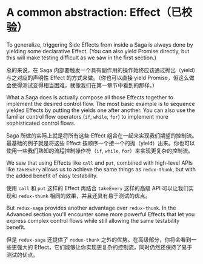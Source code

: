 # A common abstraction: Effect（已校验）

To generalize, triggering Side Effects from inside a Saga is always done by yielding some declarative Effect. (You can also yield Promise directly, but this will make testing difficult as we saw in the first section.)

总的来说，在 Saga 内部要触发一个具有副作用的操作始终应该通过抛出（yield）与之对应的声明性 Effect 的方式来做。（你也可以直接 yield Promise，但这么做会使得测试变得相当困难，就像我们在第一章节中看到的那样。）

What a Saga does is actually compose all those Effects together to implement the desired control flow. The most basic example is to sequence yielded Effects by putting the yields one after another. You can also use the familiar control flow operators (`if`, `while`, `for`) to implement more sophisticated control flows.

Saga 所做的实际上就是将所有这些 Effect 组合在一起来实现我们期望的控制流。最基础的例子就是将这些 Effect 按顺序一个接一个的抛（yield）出来。你也可以使用一些我们熟知的流程控制操作符（`if`, `while`, `for`）来实现更复杂的控制流。

We saw that using Effects like `call` and `put`, combined with high-level APIs like `takeEvery` allows us to achieve the same things as `redux-thunk`, but with the added benefit of easy testability.

使用 `call` 和 `put` 这样的 Effect 再结合 `takeEvery` 这样的高级 API 可以让我们实现和 `redux-thunk` 相同的效果，并且还具有易于测试的优点。

But `redux-saga` provides another advantage over `redux-thunk`. In the Advanced section you'll encounter some more powerful Effects that let you express complex control flows while still allowing the same testability benefit.

但是 `redux-saga` 还提供了 `redux-thunk` 之外的优势。在高级部分，你将会看到一些更强大的 Effect，它们能够让你实现更复杂的控制流，同时仍然还保持了易于测试的优点。